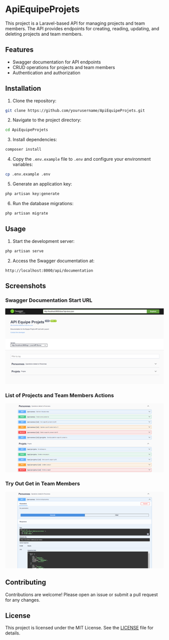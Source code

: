 # ApiEquipeProjets

This project is a Laravel-based API for managing projects and team members. The API provides endpoints for creating, reading, updating, and deleting projects and team members.

## Features

-   Swagger documentation for API endpoints
-   CRUD operations for projects and team members
-   Authentication and authorization

## Installation

1. Clone the repository:

```bash
git clone https://github.com/yourusername/ApiEquipeProjets.git
```

2. Navigate to the project directory:

```bash
cd ApiEquipeProjets
```

3. Install dependencies:

```bash
composer install
```

4. Copy the `.env.example` file to `.env` and configure your environment variables:

```bash
cp .env.example .env
```

5. Generate an application key:

```bash
php artisan key:generate
```

6. Run the database migrations:

```bash
php artisan migrate
```

## Usage

1. Start the development server:

```bash
php artisan serve
```

2. Access the Swagger documentation at:

```
http://localhost:8000/api/documentation
```

## Screenshots

### Swagger Documentation Start URL

![Swagger Documentation Start URL](https://github.com/matboua/ApiEquipeProjetsLaravel/blob/main/screenshots/first.png)

### List of Projects and Team Members Actions

![List of Projects and Team Members Actions](https://github.com/matboua/ApiEquipeProjetsLaravel/blob/main/screenshots/second.png)

### Try Out Get in Team Members

![Try Out Get in Team Members](https://github.com/matboua/ApiEquipeProjetsLaravel/blob/main/screenshots/third.png)

## Contributing

Contributions are welcome! Please open an issue or submit a pull request for any changes.

## License

This project is licensed under the MIT License. See the [LICENSE](LICENSE) file for details.
